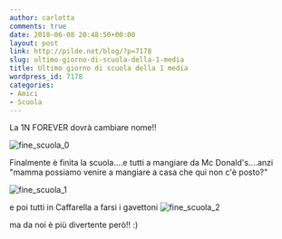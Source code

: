 ```yaml
---
author: carlotta
comments: true
date: 2018-06-08 20:48:50+00:00
layout: post
link: http://pilde.net/blog/?p=7178
slug: ultimo-giorno-di-scuola-della-1-media
title: Ultimo giorno di scuola della 1 media
wordpress_id: 7178
categories:
- Amici
- Scuola
---
```


La 1N FOREVER dovrà cambiare nome!!

![fine_scuola_0](http://pilde.net/blog/wp-content/uploads/2018/06/fine_scuola_0.png)




Finalmente è finita la scuola....e tutti a mangiare da Mc Donald's....anzi "mamma possiamo venire a mangiare a casa che qui non c'è posto?"

![fine_scuola_1](http://pilde.net/blog/wp-content/uploads/2018/06/fine_scuola_1.png)


 e poi tutti in Caffarella a farsi i gavettoni ![fine_scuola_2](http://pilde.net/blog/wp-content/uploads/2018/06/fine_scuola_2.png)


ma da noi è più divertente però!! :)



